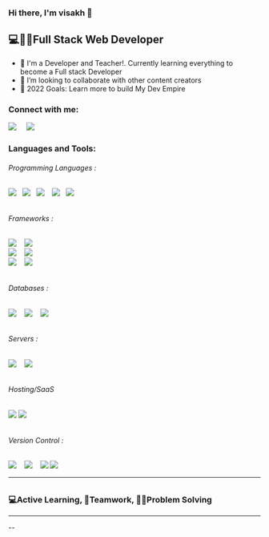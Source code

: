 ### Hi there, I'm visakh 👋
<h2>💻👨‍💻Full Stack Web Developer</h2>

- 🌱 I'm a Developer and Teacher!. Currently learning everything to become a Full stack Developer
- 👯 I’m looking to collaborate with other content creators
- 🥅 2022 Goals: Learn more to build My Dev Empire

### Connect with me:

<a href="https://www.linkedin.com/in/visakh-vijayakumar-23b36882/"><img src="https://img.shields.io/badge/linkedin-%230077B5.svg?&style=for-the-badge&logo=linkedin&logoColor=white" /></a>&nbsp;&nbsp;&nbsp;&nbsp;
<a href="mailto:ivan_mickovski@hotmail.com?subject=Olá%20Stefany"><img src="https://img.shields.io/badge/gmail-%23D14836.svg?&style=for-the-badge&logo=gmail&logoColor=white" /></a>&nbsp;&nbsp;&nbsp;&nbsp;

### Languages and Tools:
<p>
   <h6> Programming Languages : <h6>
   <img src="https://img.shields.io/badge/javascript%20-%23323330.svg?&style=for-the-badge&logo=javascript&logoColor=%23F7DF1E"/>&nbsp;&nbsp;
   <img src="https://img.shields.io/badge/TypeScript-007ACC?style=for-the-badge&logo=typescript&logoColor=white" />&nbsp;&nbsp;
   <img src="https://img.shields.io/badge/python%20-%2314354C.svg?&style=for-the-badge&logo=python&logoColor=white"/>&nbsp;&nbsp;&nbsp;
   <img src="https://img.shields.io/badge/html5%20-%23e34f26.svg?&style=for-the-badge&logo=html5&logoColor=white" />&nbsp;&nbsp;
   <img src="https://img.shields.io/badge/css3%20-%231572B6.svg?&style=for-the-badge&logo=css3&logoColor=white" />&nbsp;&nbsp;
   <br>
   <h6> Frameworks : <h6>
   <img src="https://img.shields.io/badge/react%20-%2320232a.svg?&style=for-the-badge&logo=react&logoColor=%2361DAFB"/>&nbsp;&nbsp;&nbsp;
   <img src="https://img.shields.io/badge/redux%20-%23593d88.svg?&style=for-the-badge&logo=redux&logoColor=white"/>&nbsp;&nbsp;&nbsp;
   <br>
   <img src="https://img.shields.io/badge/material%20ui%20-%230081CB.svg?&style=for-the-badge&logo=material-ui&logoColor=white"/>&nbsp;&nbsp;&nbsp;
   <img src="https://img.shields.io/badge/bootstrap%20-%23563D7C.svg?&style=for-the-badge&logo=bootstrap&logoColor=white"/>
   <br>
   <img src="https://img.shields.io/badge/node.js%20-%23339933.svg?&style=for-the-badge&logo=node.js&logoColor=white"/>&nbsp;&nbsp;&nbsp;
   <img src="https://img.shields.io/badge/express.js%20-%23404d59.svg?&style=for-the-badge"/>
   <br>
    <h6>Databases :  <h6>
   <img src ="https://img.shields.io/badge/MongoDB-%234ea94b.svg?&style=for-the-badge&logo=mongodb&logoColor=white"/>&nbsp;&nbsp;&nbsp;
   <img src ="https://img.shields.io/badge/postgres-%23316192.svg?&style=for-the-badge&logo=postgresql&logoColor=white"/>&nbsp;&nbsp;&nbsp;
   <img src="https://img.shields.io/badge/mysql-%2300f.svg?&style=for-the-badge&logo=mysql&logoColor=white"/>
   <br>
    <h6>Servers :  <h6>
   <img src="https://img.shields.io/badge/apache%20-%23D42029.svg?&style=for-the-badge&logo=apache&logoColor=white"/>&nbsp;&nbsp;&nbsp;
   <img src="https://img.shields.io/badge/nginx%20-%23009639.svg?&style=for-the-badge&logo=nginx&logoColor=white"/>
   <br>
    <h6>Hosting/SaaS <h6>
   <img src="https://img.shields.io/badge/AWS%20-%23FF9900.svg?&style=for-the-badge&logo=amazon-aws&logoColor=white"/>
   <img src="[https://img.shields.io/badge/AWS%20-%23FF9900.svg?&style=for-the-badge&logo=amazon-aws&logoColor=white](https://img.shields.io/badge/Google_Cloud-4285F4?style=for-the-badge&logo=google-cloud&logoColor=white)"/>
   <br>
    <h6>Version Control : <h6>
   <img src="https://img.shields.io/badge/git%20-%23F05033.svg?&style=for-the-badge&logo=git&logoColor=white"/>&nbsp;&nbsp;&nbsp;
   <img src="https://img.shields.io/badge/gitlab%20-%23181717.svg?&style=for-the-badge&logo=gitlab&logoColor=white"/>&nbsp;&nbsp;&nbsp;
   <img src="https://img.shields.io/badge/github%20-%23121011.svg?&style=for-the-badge&logo=github&logoColor=white"/>
   <img src="[https://img.shields.io/badge/github%20-%23121011.svg?&style=for-the-badge&logo=github&logoColor=white](https://img.shields.io/badge/Bitbucket-0747a6?style=for-the-badge&logo=bitbucket&logoColor=white)"/>


</p> 

<hr>

<h3>💻Active Learning, 🤝Teamwork, 👨‍💻Problem Solving</h3> 

<hr>



--


